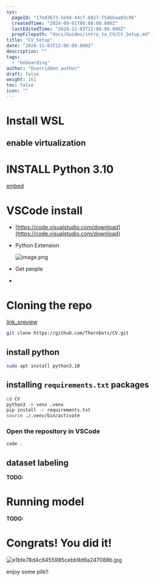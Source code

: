 ```yaml
---
sys:
  pageId: "17ed3673-5e94-44cf-b817-f54bbaa03c06"
  createdTime: "2024-09-01T00:08:00.000Z"
  lastEditedTime: "2024-11-03T22:06:00.000Z"
  propFilepath: "docs/Guides/intro_to_CV/CV_Setup.md"
title: "CV_Setup"
date: "2024-11-03T22:06:00.000Z"
description: ""
tags:
  - "Onboarding"
author: "Overridden author"
draft: false
weight: 161
toc: false
icon: ""
---
```


# Install WSL

## enable virtualization

# INSTALL Python 3.10

[embed](https://www.rose-hulman.edu/class/csse/csse132/2425a/labs/prelab1-wsl2.html)

# VSCode install

- [https://code.visualstudio.com/download](https://code.visualstudio.com/download)
- Python Extension

	![image.png](https://prod-files-secure.s3.us-west-2.amazonaws.com/d518164a-d88e-44d1-a4ee-3adb3bd8bce0/d82b6650-a5e4-4d3c-b8c9-93d817dae00e/image.png?X-Amz-Algorithm=AWS4-HMAC-SHA256&X-Amz-Content-Sha256=UNSIGNED-PAYLOAD&X-Amz-Credential=ASIAZI2LB466WYFWKOHL%2F20250508%2Fus-west-2%2Fs3%2Faws4_request&X-Amz-Date=20250508T181158Z&X-Amz-Expires=3600&X-Amz-Security-Token=IQoJb3JpZ2luX2VjENL%2F%2F%2F%2F%2F%2F%2F%2F%2F%2FwEaCXVzLXdlc3QtMiJIMEYCIQDixGjc%2Ff1gSaciBzCc2PXZ3h%2F%2BhfqRTbKa84wOxuWLIAIhAJW7tWHo2XtSFtEbZnL%2FcS8mZc%2Bp5%2FLxgWJ%2FYz0Z0J99Kv8DCHsQABoMNjM3NDIzMTgzODA1Igw3nF86L56HAc%2FYCJ8q3ANwkvAFjaum8FKKvfuNX3mrLo8BcB8lDi2Tf%2BNh3eYnfee7AfytaFWtffBWdGJOrtKhtwGOhvlle6M6wTlR9GpjLOnEzmGOwbtvR8fxtf0VWaReG0e1XPVvXmiGcJrBFJAAU1mv8u2tEkRzyTLRyYanMAeT%2BXQhvbiQ3pP3u%2Fz2%2FEKxxB5b37jFLGYViHqh7MUeW0D8F2KMgSkYvbZKt%2BBlM6BU2hLVrmPLK9dpZxnAtdecJ3ZnEEOQ1N%2F38WiyzO7neNF%2FM3%2FYv3Zetsb%2BZz0MHC2V%2FhrFBOo7NacHBSvtKsYDq1Ld0GM85hbAIEh5KPnFGZOVBi9WoDGu73XGPoZJY97yCFfXtOoJi%2FQ%2FVlhkU6MOJHtvxCvRr3RLNCSsgHCs9EaABPVgSbyKGFTFc558GvkT1K6Ods8cNATanYm10cTxea%2Fcu5uysoR4Zj38HJZnZ4zO%2FBHuN5Q9wR9s6sFYqQRZI9v5PeQpvzEuyo%2BzN%2F0Blvd8%2BByq2L9EJCzCjitYuAxX0koTmOkrlu8zmYiki98ibuo1UUMnih7by7E7G0iy4QmangvyQysFk0ypXHCh9SM3Dls%2F0UPn3h0af7sTyW7x2g5zVAHpbZ%2B5%2F8nzCZ8iH1Mbo592AlnQLTCN5vPABjqkAadxQ9k%2Bpop4VjiBwtuOcKpRXz50zU6h7TfsSXufia0igwa%2FtOWs8D39%2BBLWP78TfFP06DqZiv6Wnl3Ho35by4lnkSSRE1cZLTMjI%2B0RZ%2BcsriobUgbYFbonIKiIr%2B6LjcrfDHkHTzEXNocbe3zj%2BkoJdFIzBZzKRb9qzsxntSRXt8%2FgNUd6R0NmwWOmql7%2FN5FCZ%2B5VE9BGOp%2B5pLn7hiyxVqGn&X-Amz-Signature=82c2b69e8ede8f81f1148daf17bcc101443fd89ebd1628a432745459253547ef&X-Amz-SignedHeaders=host&x-id=GetObject)
- Get people
- 

# Cloning the repo

[link_preview](https://github.com/Thornbots/CV/)

```bash
git clone https://github.com/Thornbots/CV.git
```

## install python

```bash
sudo apt install python3.10
```

## installing `requirements.txt` packages

```bash
cd CV
python3 -m venv .venv
pip install -r requirements.txt
source ./.venv/bin/activate
```

### Open the repository in VSCode

```bash
code .
```

## dataset labeling  

**TODO:**

# Running model

**TODO:**

# Congrats! You did it!

![e1bfe78d4c6455985cebb9d6a247088b.jpg](https://prod-files-secure.s3.us-west-2.amazonaws.com/d518164a-d88e-44d1-a4ee-3adb3bd8bce0/7d1ce04e-65d6-40c8-814d-754280e9515a/e1bfe78d4c6455985cebb9d6a247088b.jpg?X-Amz-Algorithm=AWS4-HMAC-SHA256&X-Amz-Content-Sha256=UNSIGNED-PAYLOAD&X-Amz-Credential=ASIAZI2LB466VLEXUYKH%2F20250508%2Fus-west-2%2Fs3%2Faws4_request&X-Amz-Date=20250508T181156Z&X-Amz-Expires=3600&X-Amz-Security-Token=IQoJb3JpZ2luX2VjENL%2F%2F%2F%2F%2F%2F%2F%2F%2F%2FwEaCXVzLXdlc3QtMiJGMEQCIBmFCyJnh7UiJr%2FhyhEAuO9j08PT1cEPnAuFBmEsLD0AAiAHGaeD57GOknmoS0H8WmpEPv1tu%2Fz1wiCuf%2B25iLEqqir%2FAwh7EAAaDDYzNzQyMzE4MzgwNSIMojYRw4UidsXtGOIqKtwD6gyEKaxMBmIukXj%2F6%2B3ZgUDo4g1Fz6O1cfU8q6su518opOH5X54HTwudVpIi%2FdFj5Hj3%2BJc%2F48osUZH2RNpkLGgoPw8mUOOIPe8Cqg%2FYUi%2BfEpMozUMssHjLvD4omfA9jfbbzZ6n7j8K%2F%2BrIq9a77do4ZcRNhE5gM01kOcBY2lQ1FFEiDbd40wnDFS4OXlFHpTxxjR3R1%2Bm05h9X5YE8O%2FyT0AeB%2FzHYd86PAoHeK1tLU2VfIlDABr%2FwFmealFEjgz8iQm44NVfMAFGYOpUpDfqVRnhrkZSRRlg5GPuyzAn0SkimZ%2F%2BqySfUbZvTddFZ8J160kpBG1EmFkNSw4Sd2jig6OWF3S6tKnHZt%2B42EP0Yld5LmLSilB0mSFK0YsIySL5RbN8NeiRlq2vhW41WIb%2FV4FPdY4kFgKJog8VmQ6M76m9AM1UuG%2B4gyplSKYM3xX53yz2gmbW3AjbVNpbbCCj8QEIJ0s%2FQZOrFEWHpQrB0QBWmLFjQ9jKmXj8RS4Obs6aRWacZ8ZwvAdVMYRpKaVmIck9qSkVXBeK7uvkcDBva%2B%2BfBvjmYlPX6p2pUNwVgR4oIh8xl2Y4LMP4rti70uz5fRxmMfZVVRK50LV7FXrnv0YC9HJ8LXoQ4lWAw4%2BXzwAY6pgE6j9NhcvPG8qjxaNsnixgqJLJLh1CAicBFoS5MgaEPOV%2FRXJyRSnxIcF8am7iTjuCkWc%2FZbQCv4ZLB%2Bmb8GqAzcEV3FiNNw4y9bh4vgH5vBn37ujhG5ZLLrYDmBps%2FrqjewHgNo6ntaz2nzdpMrtdNu9fFpFbnmZDOHoSiXJmBPnb%2Fooc1zWawQe9%2F%2BB44GRXGKEhQjRwYkrPEo5TmkEGRiix5rUli&X-Amz-Signature=7511571ac4d625fcdde8cdf5dac2400062ce9fddddc3c4fd34583f33baba6cbc&X-Amz-SignedHeaders=host&x-id=GetObject)

enjoy some pilk!!

